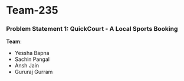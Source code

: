 # Team-235

### Problem Statement 1: QuickCourt - A Local Sports Booking

**Team**:

- Yessha Bapna
- Sachin Pangal
- Ansh Jain
- Gururaj Gurram
